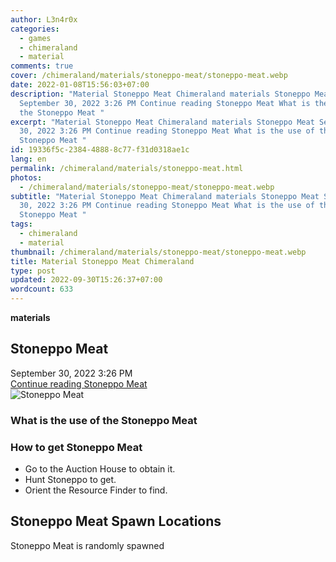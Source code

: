 ```yaml
---
author: L3n4r0x
categories:
  - games
  - chimeraland
  - material
comments: true
cover: /chimeraland/materials/stoneppo-meat/stoneppo-meat.webp
date: 2022-01-08T15:56:03+07:00
description: "Material Stoneppo Meat Chimeraland materials Stoneppo Meat
  September 30, 2022 3:26 PM Continue reading Stoneppo Meat What is the use of
  the Stoneppo Meat "
excerpt: "Material Stoneppo Meat Chimeraland materials Stoneppo Meat September
  30, 2022 3:26 PM Continue reading Stoneppo Meat What is the use of the
  Stoneppo Meat "
id: 19336f5c-2384-4888-8c77-f31d0318ae1c
lang: en
permalink: /chimeraland/materials/stoneppo-meat.html
photos:
  - /chimeraland/materials/stoneppo-meat/stoneppo-meat.webp
subtitle: "Material Stoneppo Meat Chimeraland materials Stoneppo Meat September
  30, 2022 3:26 PM Continue reading Stoneppo Meat What is the use of the
  Stoneppo Meat "
tags:
  - chimeraland
  - material
thumbnail: /chimeraland/materials/stoneppo-meat/stoneppo-meat.webp
title: Material Stoneppo Meat Chimeraland
type: post
updated: 2022-09-30T15:26:37+07:00
wordcount: 633
---
```


<link
  rel="stylesheet"
  href="https://rawcdn.githack.com/dimaslanjaka/Web-Manajemen/870a349/css/bootstrap-5-3-0-alpha3-wrapper.css"
/>
<section id="bootstrap-wrapper">
  <div data-bs-theme="dark">
    <div
      class="row g-0 border rounded overflow-hidden flex-md-row mb-4 shadow-sm position-relative bg-dark text-light"
    >
      <div class="col p-4 d-flex flex-column position-static">
        <strong class="d-inline-block mb-2 text-success">materials</strong>
        <h2 class="mb-0">Stoneppo Meat</h2>
        <div class="mb-1 text-muted">September 30, 2022 3:26 PM</div>
        <a
          href="/chimeraland/materials/stoneppo-meat.html"
          class="stretched-link d-none text-primary"
          >Continue reading Stoneppo Meat</a
        >
      </div>
      <div class="col-auto d-none d-md-block d-lg-block">
        <img
          src="https://www.webmanajemen.com/chimeraland/materials/stoneppo-meat/stoneppo-meat.webp"
          alt="Stoneppo Meat"
        />
      </div>
    </div>
    <div class="row">
      <div class="col-lg-6 col-12 mb-2">
        <div class="card">
          <div class="card-body">
            <h3 class="card-title">What is the use of the Stoneppo Meat</h3>
            <div class="card-text"><ul></ul></div>
          </div>
        </div>
      </div>
      <div class="col-lg-6 col-12 mb-2">
        <div class="card">
          <div class="card-body">
            <h3 class="card-title">How to get Stoneppo Meat</h3>
            <div class="card-text">
              <ul>
                <li>Go to the Auction House to obtain it.</li>
                <li>Hunt Stoneppo to get.</li>
                <li>Orient the Resource Finder to find.</li>
              </ul>
            </div>
          </div>
        </div>
      </div>
      <div class="col-12 mb-2">
        <h2>Stoneppo Meat Spawn Locations</h2>
        <p>Stoneppo Meat is randomly spawned</p>
      </div>
    </div>
  </div>
</section>